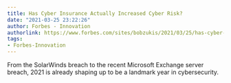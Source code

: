 ```yaml
---
title: Has Cyber Insurance Actually Increased Cyber Risk?
date: "2021-03-25 23:22:26"
author: Forbes - Innovation
authorlink: https://www.forbes.com/sites/bobzukis/2021/03/25/has-cyber-insurance-actually-increased-cyber-risk/
tags:
- Forbes-Innovation
---
```

From the SolarWinds breach to the recent Microsoft Exchange server breach, 2021 is already shaping up to be a landmark year in cybersecurity.